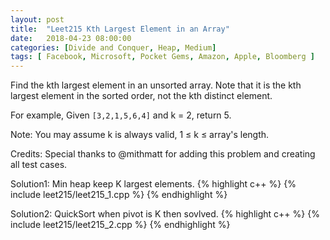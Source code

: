 ```yaml
---
layout: post
title:  "Leet215 Kth Largest Element in an Array"
date:   2018-04-23 08:00:00
categories: [Divide and Conquer, Heap, Medium]
tags: [ Facebook, Microsoft, Pocket Gems, Amazon, Apple, Bloomberg ]
---
```


Find the kth largest element in an unsorted array. Note that it is the kth largest element in the sorted order, not the kth distinct element.

For example,
Given `[3,2,1,5,6,4]` and k = 2, return 5.

Note: 
You may assume k is always valid, 1 ≤ k ≤ array's length.

Credits:
Special thanks to @mithmatt for adding this problem and creating all test cases.

Solution1: Min heap keep K largest elements. 
{% highlight c++ %}
{% include leet215/leet215_1.cpp %}
{% endhighlight %}

Solution2: QuickSort when pivot is K then sovlved.
{% highlight c++ %}
{% include leet215/leet215_2.cpp %}
{% endhighlight %}